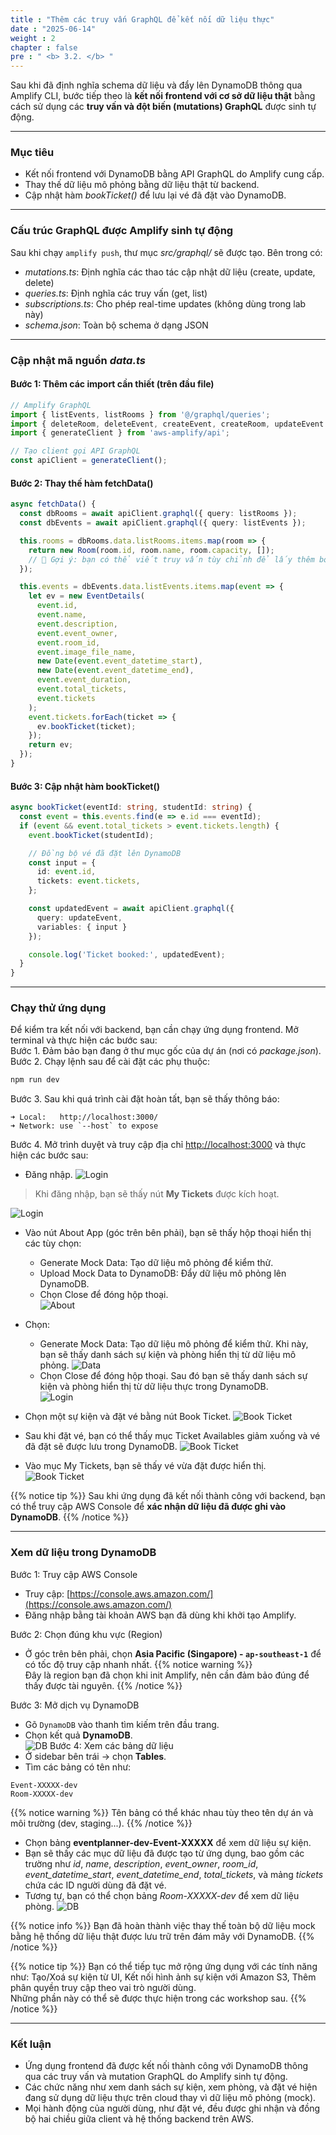 ```yaml
---
title : "Thêm các truy vấn GraphQL để kết nối dữ liệu thực"
date : "2025-06-14"
weight : 2 
chapter : false
pre : " <b> 3.2. </b> "
---
```

Sau khi đã định nghĩa schema dữ liệu và đẩy lên DynamoDB thông qua Amplify CLI, bước tiếp theo là **kết nối frontend với cơ sở dữ liệu thật** bằng cách sử dụng các **truy vấn và đột biến (mutations) GraphQL** được sinh tự động.

---

### Mục tiêu

- Kết nối frontend với DynamoDB bằng API GraphQL do Amplify cung cấp.
- Thay thế dữ liệu mô phỏng bằng dữ liệu thật từ backend.
- Cập nhật hàm *bookTicket()* để lưu lại vé đã đặt vào DynamoDB.

--- 
### Cấu trúc GraphQL được Amplify sinh tự động

Sau khi chạy `amplify push`, thư mục *src/graphql/* sẽ được tạo. Bên trong có:

- *mutations.ts*: Định nghĩa các thao tác cập nhật dữ liệu (create, update, delete)
- *queries.ts*: Định nghĩa các truy vấn (get, list)
- *subscriptions.ts*: Cho phép real-time updates (không dùng trong lab này)
- *schema.json*: Toàn bộ schema ở dạng JSON

---

### Cập nhật mã nguồn *data.ts*

#### Bước 1: Thêm các import cần thiết (trên đầu file)

```ts
// Amplify GraphQL
import { listEvents, listRooms } from '@/graphql/queries';
import { deleteRoom, deleteEvent, createEvent, createRoom, updateEvent } from '@/graphql/mutations';
import { generateClient } from 'aws-amplify/api';

// Tạo client gọi API GraphQL
const apiClient = generateClient();
```

#### Bước 2: Thay thế hàm fetchData()
```ts
async fetchData() {
  const dbRooms = await apiClient.graphql({ query: listRooms });
  const dbEvents = await apiClient.graphql({ query: listEvents });

  this.rooms = dbRooms.data.listRooms.items.map(room => {
    return new Room(room.id, room.name, room.capacity, []);
    // 📌 Gợi ý: bạn có thể viết truy vấn tùy chỉnh để lấy thêm bookings
  });

  this.events = dbEvents.data.listEvents.items.map(event => {
    let ev = new EventDetails(
      event.id,
      event.name,
      event.description,
      event.event_owner,
      event.room_id,
      event.image_file_name,
      new Date(event.event_datetime_start),
      new Date(event.event_datetime_end),
      event.event_duration,
      event.total_tickets,
      event.tickets
    );
    event.tickets.forEach(ticket => {
      ev.bookTicket(ticket);
    });
    return ev;
  });
}
```
#### Bước 3: Cập nhật hàm bookTicket()
```ts
async bookTicket(eventId: string, studentId: string) {
  const event = this.events.find(e => e.id === eventId);
  if (event && event.total_tickets > event.tickets.length) {
    event.bookTicket(studentId);

    // Đồng bộ vé đã đặt lên DynamoDB
    const input = {
      id: event.id,
      tickets: event.tickets,
    };

    const updatedEvent = await apiClient.graphql({
      query: updateEvent,
      variables: { input }
    });

    console.log('Ticket booked:', updatedEvent);
  }
}
```

---

### Chạy thử ứng dụng
Để kiểm tra kết nối với backend, bạn cần chạy ứng dụng frontend. Mở terminal và thực hiện các bước sau:  
Bước 1. Đảm bảo bạn đang ở thư mục gốc của dự án (nơi có *package.json*).  
Bước 2. Chạy lệnh sau để cài đặt các phụ thuộc:
```bash
npm run dev
```
Bước 3. Sau khi quá trình cài đặt hoàn tất, bạn sẽ thấy thông báo:
```Vite v4.6.0  ready in 300 ms
➜ Local:   http://localhost:3000/
➜ Network: use `--host` to expose
```
Bước 4. Mở trình duyệt và truy cập địa chỉ [http://localhost:3000](http://localhost:3000) và thực hiện các bước sau:

- Đăng nhập.
![Login](/images/3.connect/02-LogIn.png) 
> Khi đăng nhập, bạn sẽ thấy nút **My Tickets** được kích hoạt.  

![Login](/images/3.connect/02-LogIn1.png) 
- Vào nút About App (góc trên bên phải), bạn sẽ thấy hộp thoại hiển thị các tùy chọn:
  - Generate Mock Data: Tạo dữ liệu mô phỏng để kiểm thử.
  - Upload Mock Data to DynamoDB: Đẩy dữ liệu mô phỏng lên DynamoDB.
  - Chọn Close để đóng hộp thoại.  
![About](/images/3.connect/02-LogIn2.png) 
- Chọn:  
  - Generate Mock Data: Tạo dữ liệu mô phỏng để kiểm thử. Khi này, bạn sẽ thấy danh sách sự kiện và phòng hiển thị từ dữ liệu mô phỏng.
![Data](/images/3.connect/02-LogIn3.png) 
  - Chọn Close để đóng hộp thoại.
Sau đó bạn sẽ thấy danh sách sự kiện và phòng hiển thị từ dữ liệu thực trong DynamoDB.  
![Login](/images/3.connect/02-LogIn4.png) 

- Chọn một sự kiện và đặt vé bằng nút Book Ticket.
![Book Ticket](/images/3.connect/02-BookTicket.png) 
- Sau khi đặt vé, bạn có thể thấy mục Ticket Availables giảm xuống và vé đã đặt sẽ được lưu trong DynamoDB.
![Book Ticket](/images/3.connect/02-BookTicket1.png) 
- Vào mục My Tickets, bạn sẽ thấy vé vừa đặt được hiển thị.
![Book Ticket](/images/3.connect/02-BookTicket2.png)

{{% notice tip %}}
Sau khi ứng dụng đã kết nối thành công với backend, bạn có thể truy cập AWS Console để **xác nhận dữ liệu đã được ghi vào DynamoDB**.
{{% /notice %}}

---

### Xem dữ liệu trong DynamoDB
Bước 1: Truy cập AWS Console  
- Truy cập: [https://console.aws.amazon.com/](https://console.aws.amazon.com/)  
- Đăng nhập bằng tài khoản AWS bạn đã dùng khi khởi tạo Amplify.  

Bước 2: Chọn đúng khu vực (Region)  
- Ở góc trên bên phải, chọn **Asia Pacific (Singapore) - `ap-southeast-1`** để có tốc độ truy cập nhanh nhất.
{{% notice warning %}}  
Đây là region bạn đã chọn khi init Amplify, nên cần đảm bảo đúng để thấy được tài nguyên. 
{{% /notice %}}

Bước 3: Mở dịch vụ DynamoDB  
- Gõ `DynamoDB` vào thanh tìm kiếm trên đầu trang.  
- Chọn kết quả **DynamoDB**.  
![DB](/images/3.connect/03-DB.png)
Bước 4: Xem các bảng dữ liệu  
- Ở sidebar bên trái → chọn **Tables**.  
- Tìm các bảng có tên như:  
```text
Event-XXXXX-dev
Room-XXXXX-dev
```
{{% notice warning %}}
Tên bảng có thể khác nhau tùy theo tên dự án và môi trường (dev, staging...).
{{% /notice %}}

- Chọn bảng **eventplanner-dev-Event-XXXXX** để xem dữ liệu sự kiện.
- Bạn sẽ thấy các mục dữ liệu đã được tạo từ ứng dụng, bao gồm các trường như *id*, *name*, *description*, *event_owner*, *room_id*, *event_datetime_start*, *event_datetime_end*, *total_tickets*, và mảng *tickets* chứa các ID người dùng đã đặt vé.
- Tương tự, bạn có thể chọn bảng *Room-XXXXX-dev* để xem dữ liệu phòng.
![DB](/images/3.connect/03-DB1.png)


{{% notice info %}}
Bạn đã hoàn thành việc thay thế toàn bộ dữ liệu mock bằng hệ thống dữ liệu thật được lưu trữ trên đám mây với DynamoDB.
{{% /notice %}}

{{% notice tip %}}
Bạn có thể tiếp tục mở rộng ứng dụng với các tính năng như: Tạo/Xoá sự kiện từ UI, Kết nối hình ảnh sự kiện với Amazon S3, Thêm phân quyền truy cập theo vai trò người dùng.  
Những phần này có thể sẽ được thực hiện trong các workshop sau.
{{% /notice %}}

---

### Kết luận

- Ứng dụng frontend đã được kết nối thành công với DynamoDB thông qua các truy vấn và mutation GraphQL do Amplify sinh tự động.  
- Các chức năng như xem danh sách sự kiện, xem phòng, và đặt vé hiện đang sử dụng dữ liệu thực trên cloud thay vì dữ liệu mô phỏng (mock).  
- Mọi hành động của người dùng, như đặt vé, đều được ghi nhận và đồng bộ hai chiều giữa client và hệ thống backend trên AWS.  
